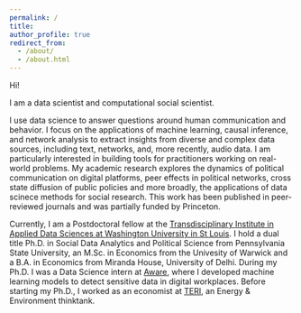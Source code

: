 ```yaml
---
permalink: /
title: 
author_profile: true
redirect_from: 
  - /about/
  - /about.html
---
```


Hi!

I am a data scientist and computational social scientist.

I use data science to answer questions around human communication and behavior. I focus on the applications of machine learning, causal inference, and network analysis to extract insights from diverse and complex data sources, including text, networks, and, more recently, audio data. I am particularly interested in building tools for practitioners working on real-world problems. My academic research explores the dynamics of political communication on digital platforms, peer effects in political networks, cross state diffusion of public policies and more broadly, the applications of data scinece methods for social research. This work has been published in peer-reviewed journals and was partially funded by Princeton.

Currently, I am a Postdoctoral fellow at the [Transdisciplinary Institute in Applied Data Sciences at Washington University in St Louis](https://triads.wustl.edu/). I hold a dual title Ph.D. in Social Data Analytics and Political Science from Pennsylvania State University, an M.Sc. in Economics from the Univesity of Warwick and a B.A. in Economics from Miranda House, University of Delhi. During my Ph.D. I was a Data Science intern at [Aware](https://www.awarehq.com/), where I developed machine learning models to detect sensitive data in digital workplaces. Before starting my Ph.D., I worked as an economist at [TERI](https://www.teriin.org/), an Energy & Environment thinktank.


<!--- I use data science to study . Specifically, I utilize large-scale data from social platforms to model interactions in digital spaces and their impact on internet censorship, repression, and public policy diffusion. I have expertise in the applications of natural language processing, network analysis, and causal inference. -->


